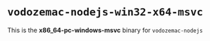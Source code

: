# `vodozemac-nodejs-win32-x64-msvc`

This is the **x86_64-pc-windows-msvc** binary for `vodozemac-nodejs`
